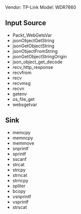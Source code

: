Vendor: TP-Link
Model: WDR7660

## Input Source
* Packt_WebGetsVar
* jsonObjectGetString
* jsonGetObjectString
* jsonObjectFromString
* jsonGetObjectStringOrigin
* json_object_get_decode
* recv_http_response
* recvfrom
* recv
* recvmsg
* recvn
* getenv
* os_file_get
* websgetvar


## Sink
* memcpy
* memncpy
* memmove
* snprintf
* sprintf
* sscanf
* strcat
* strcpy
* strncat
* strncpy
* spliter
* bcopy
* vsnprintf
* vsprintf
* strscat
